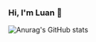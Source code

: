 ### Hi, I'm Luan 👋

<!--
**chienthan-03/chienthan-03** is a ✨ _special_ ✨ repository because its `README.md` (this file) appears on your GitHub profile.

Here are some ideas to get you started:

- 🔭 I’m currently working on javascript, reactjs, nodejs

-->

![Anurag's GitHub stats](https://github-readme-stats.vercel.app/api?username=chienthan-03&count_private=true)
